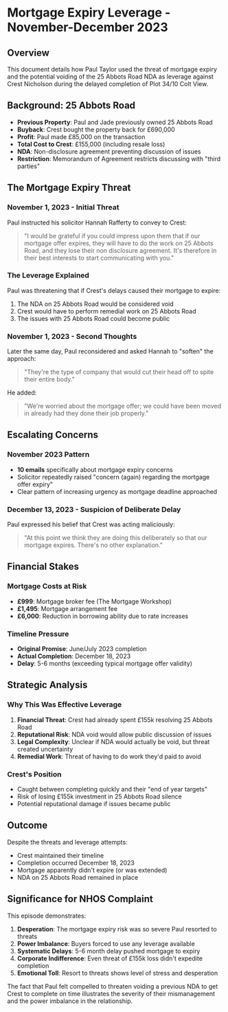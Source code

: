 # Mortgage Expiry Leverage - November-December 2023

## Overview
This document details how Paul Taylor used the threat of mortgage expiry and the potential voiding of the 25 Abbots Road NDA as leverage against Crest Nicholson during the delayed completion of Plot 34/10 Colt View.

## Background: 25 Abbots Road
- **Previous Property**: Paul and Jade previously owned 25 Abbots Road
- **Buyback**: Crest bought the property back for £690,000
- **Profit**: Paul made £85,000 on the transaction
- **Total Cost to Crest**: £155,000 (including resale loss)
- **NDA**: Non-disclosure agreement preventing discussion of issues
- **Restriction**: Memorandum of Agreement restricts discussing with "third parties"

## The Mortgage Expiry Threat

### November 1, 2023 - Initial Threat
Paul instructed his solicitor Hannah Rafferty to convey to Crest:
> "I would be grateful if you could impress upon them that if our mortgage offer expires, they will have to do the work on 25 Abbots Road, and they lose their non disclosure agreement. It's therefore in their best interests to start communicating with you."

### The Leverage Explained
Paul was threatening that if Crest's delays caused their mortgage to expire:
1. The NDA on 25 Abbots Road would be considered void
2. Crest would have to perform remedial work on 25 Abbots Road
3. The issues with 25 Abbots Road could become public

### November 1, 2023 - Second Thoughts
Later the same day, Paul reconsidered and asked Hannah to "soften" the approach:
> "They're the type of company that would cut their head off to spite their entire body."

He added:
> "We're worried about the mortgage offer; we could have been moved in already had they done their job properly."

## Escalating Concerns

### November 2023 Pattern
- **10 emails** specifically about mortgage expiry concerns
- Solicitor repeatedly raised "concern (again) regarding the mortgage offer expiry"
- Clear pattern of increasing urgency as mortgage deadline approached

### December 13, 2023 - Suspicion of Deliberate Delay
Paul expressed his belief that Crest was acting maliciously:
> "At this point we think they are doing this deliberately so that our mortgage expires. There's no other explanation."

## Financial Stakes

### Mortgage Costs at Risk
- **£999**: Mortgage broker fee (The Mortgage Workshop)
- **£1,495**: Mortgage arrangement fee
- **£6,000**: Reduction in borrowing ability due to rate increases

### Timeline Pressure
- **Original Promise**: June/July 2023 completion
- **Actual Completion**: December 18, 2023
- **Delay**: 5-6 months (exceeding typical mortgage offer validity)

## Strategic Analysis

### Why This Was Effective Leverage
1. **Financial Threat**: Crest had already spent £155k resolving 25 Abbots Road
2. **Reputational Risk**: NDA void would allow public discussion of issues
3. **Legal Complexity**: Unclear if NDA would actually be void, but threat created uncertainty
4. **Remedial Work**: Threat of having to do work they'd paid to avoid

### Crest's Position
- Caught between completing quickly and their "end of year targets"
- Risk of losing £155k investment in 25 Abbots Road silence
- Potential reputational damage if issues became public

## Outcome
Despite the threats and leverage attempts:
- Crest maintained their timeline
- Completion occurred December 18, 2023
- Mortgage apparently didn't expire (or was extended)
- NDA on 25 Abbots Road remained in place

## Significance for NHOS Complaint
This episode demonstrates:
1. **Desperation**: The mortgage expiry risk was so severe Paul resorted to threats
2. **Power Imbalance**: Buyers forced to use any leverage available
3. **Systematic Delays**: 5-6 month delay pushed mortgage to expiry
4. **Corporate Indifference**: Even threat of £155k loss didn't expedite completion
5. **Emotional Toll**: Resort to threats shows level of stress and desperation

The fact that Paul felt compelled to threaten voiding a previous NDA to get Crest to complete on time illustrates the severity of their mismanagement and the power imbalance in the relationship.